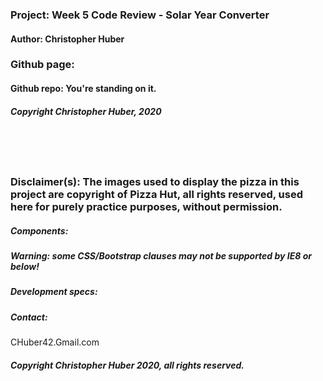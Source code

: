 ### Project: **Week 5 Code Review - Solar Year Converter**
#### Author: **Christopher Huber**

### Github page: 
#### Github repo: You're standing on it.
##### Copyright Christopher Huber, 2020

&nbsp;
     
&nbsp;
     
### Disclaimer(s): The images used to display the pizza in this project are copyright of Pizza Hut, all rights reserved, used here for purely practice purposes, without permission.
         
##### Components: 

##### **Warning: some CSS/Bootstrap clauses may not be supported by IE8 or below!**

##### Development specs:



##### _Contact_:

CHuber42.Gmail.com

##### _Copyright Christopher Huber 2020, all rights reserved._